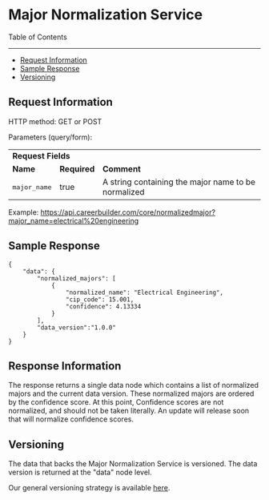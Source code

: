 Major Normalization Service
=============

Table of Contents
_________
- [Request Information](#request-information)
- [Sample Response](#sample-response)
- [Versioning](#versioning)



Request Information
-----

HTTP method: GET or POST

Parameters (query/form):


<table>
    <tr>
    <td colspan="4"><b>Request Fields</b></td>
    </tr>
    <tr>
        <td><b>Name</b></td>
        <td><b>Required</b></td>
        <td><b>Comment</b></td>
    </tr>
    <tr>
        <td><pre>major_name</pre></td>
        <td>true</td>
        <td>A string containing the major name to be normalized</td>
    </tr>
</table>
 
Example: https://api.careerbuilder.com/core/normalizedmajor?major_name=electrical%20engineering

Sample Response
-----

```
{
    "data": {
        "normalized_majors": [
            {
                "normalized_name": "Electrical Engineering",
                "cip_code": 15.001,
                "confidence": 4.13334
            }
        ],
        "data_version":"1.0.0"
    }
}
```


Response Information
-----

The response returns a single data node which contains a list of normalized majors and the current data version. These normalized majors are ordered by the confidence score. At this point, Confidence scores are not normalized, and should not be taken literally. An update will release soon that will normalize confidence scores.

Versioning
-----------
The data that backs the Major Normalization Service is versioned. The data version is returned at the "data" node level.

Our general versioning strategy is available [here](/Versioning.md).
